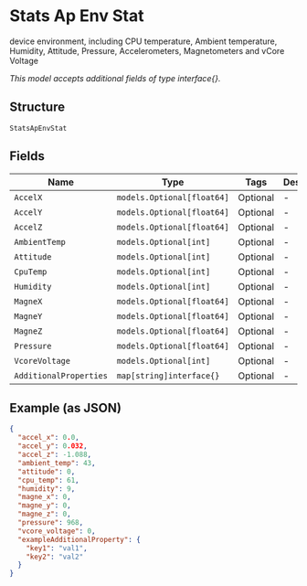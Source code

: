
# Stats Ap Env Stat

device environment, including CPU temperature, Ambient temperature, Humidity, Attitude, Pressure, Accelerometers, Magnetometers and vCore Voltage

*This model accepts additional fields of type interface{}.*

## Structure

`StatsApEnvStat`

## Fields

| Name | Type | Tags | Description |
|  --- | --- | --- | --- |
| `AccelX` | `models.Optional[float64]` | Optional | - |
| `AccelY` | `models.Optional[float64]` | Optional | - |
| `AccelZ` | `models.Optional[float64]` | Optional | - |
| `AmbientTemp` | `models.Optional[int]` | Optional | - |
| `Attitude` | `models.Optional[int]` | Optional | - |
| `CpuTemp` | `models.Optional[int]` | Optional | - |
| `Humidity` | `models.Optional[int]` | Optional | - |
| `MagneX` | `models.Optional[float64]` | Optional | - |
| `MagneY` | `models.Optional[float64]` | Optional | - |
| `MagneZ` | `models.Optional[float64]` | Optional | - |
| `Pressure` | `models.Optional[float64]` | Optional | - |
| `VcoreVoltage` | `models.Optional[int]` | Optional | - |
| `AdditionalProperties` | `map[string]interface{}` | Optional | - |

## Example (as JSON)

```json
{
  "accel_x": 0.0,
  "accel_y": 0.032,
  "accel_z": -1.088,
  "ambient_temp": 43,
  "attitude": 0,
  "cpu_temp": 61,
  "humidity": 9,
  "magne_x": 0,
  "magne_y": 0,
  "magne_z": 0,
  "pressure": 968,
  "vcore_voltage": 0,
  "exampleAdditionalProperty": {
    "key1": "val1",
    "key2": "val2"
  }
}
```

